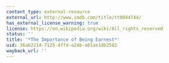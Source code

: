 ```yaml
---
content_type: external-resource
external_url: http://www.imdb.com/title/tt0044744/
has_external_license_warning: true
license: https://en.wikipedia.org/wiki/All_rights_reserved
status: ''
title: '*The Importance of Being Earnest*'
uid: 36ab2214-7125-4ffd-a24b-a81ae1db2582
wayback_url: ''
---
```

